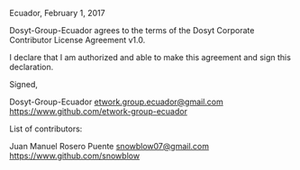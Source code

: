 Ecuador, February 1, 2017

Dosyt-Group-Ecuador agrees to the terms of the Dosyt Corporate Contributor License Agreement v1.0.

I declare that I am authorized and able to make this agreement and sign this declaration.

Signed,

Dosyt-Group-Ecuador etwork.group.ecuador@gmail.com https://www.github.com/etwork-group-ecuador

List of contributors:

Juan Manuel Rosero Puente snowblow07@gmail.com https://www.github.com/snowblow
